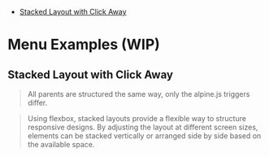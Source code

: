 <div class="toc" data-toc>

- [Stacked Layout with Click Away](#stacked-layout-with-click-away)

</div>

# Menu Examples (WIP)

## Stacked Layout with Click Away

> All parents are structured the same way, only the alpine.js triggers differ.

> Using flexbox, stacked layouts provide a flexible way to structure responsive
> designs. By adjusting the layout at different screen sizes, elements can be
> stacked vertically or arranged side by side based on the available space.





